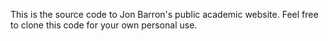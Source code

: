 This is the source code to Jon Barron's public academic website. Feel free to clone this code for your own personal use.

